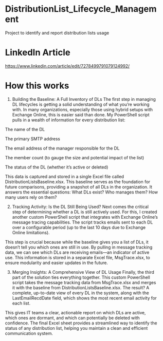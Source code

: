 # DistributionList_Lifecycle_Management
Project to identify and report distribution lists usage

# LinkedIn Article
https://www.linkedin.com/article/edit/7278499791079124992/

# How this works

1. Building the Baseline: A Full Inventory of DLs
The first step in managing DL lifecycles is getting a solid understanding of what you’re working with. In many organizations, especially those using hybrid setups with Exchange Online, this is easier said than done. My PowerShell script pulls in a wealth of information for every distribution list:

The name of the DL

The primary SMTP address

The email address of the manager responsible for the DL

The member count (to gauge the size and potential impact of the list)

The status of the DL (whether it’s active or deleted)

This data is captured and stored in a single Excel file called DistributionListsBaseline.xlsx. This baseline serves as the foundation for future comparisons, providing a snapshot of all DLs in the organization. It answers the essential questions: What DLs exist? Who manages them? How many users rely on them?



2. Tracking Activity: Is the DL Still Being Used?
Next comes the critical step of determining whether a DL is still actively used. For this, I created another custom PowerShell script that integrates with Exchange Online’s message tracing capabilities. The script tracks emails sent to each DL over a configurable period (up to the last 10 days due to Exchange Online limitations).

This step is crucial because while the baseline gives you a list of DLs, it doesn’t tell you which ones are still in use. By pulling in message tracking data, we can see which DLs are receiving emails—an indicator of active use. This information is stored in a separate Excel file, MsgTrace.xlsx, to ensure modularity and easier updates in the future.



3. Merging Insights: A Comprehensive View of DL Usage
Finally, the third part of the solution ties everything together. This custom PowerShell script takes the message tracking data from MsgTrace.xlsx and merges it with the baseline from DistributionListsBaseline.xlsx. The result? A complete, up-to-date view of every DL in the system, along with the LastEmailRecdDate field, which shows the most recent email activity for each list.

This gives IT teams a clear, actionable report on which DLs are active, which ones are dormant, and which can potentially be deleted with confidence. The final Excel sheet provides a streamlined way to identify the status of any distribution list, helping you maintain a clean and efficient communication system.

